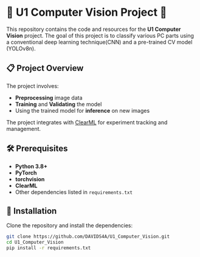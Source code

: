 # 🌟 U1 Computer Vision Project 🌟

This repository contains the code and resources for the **U1 Computer Vision** project. The goal of this project is to classify various PC parts using a conventional deep learning technique(CNN) and a pre-trained CV model (YOLOv8n).

## 📋 Project Overview

The project involves:
- **Preprocessing** image data
- **Training** and **Validating** the model
- Using the trained model for **inference** on new images

The project integrates with [ClearML](https://clear.ml/) for experiment tracking and management.

## 🛠️ Prerequisites

- **Python 3.8+**
- **PyTorch**
- **torchvision**
- **ClearML**
- Other dependencies listed in `requirements.txt`

## 🚀 Installation

Clone the repository and install the dependencies:

```bash
git clone https://github.com/DAVIDS4A/U1_Computer_Vision.git
cd U1_Computer_Vision
pip install -r requirements.txt
